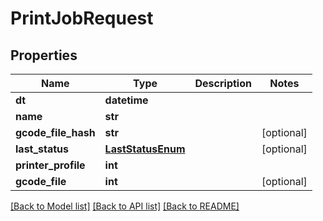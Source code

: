 # PrintJobRequest

## Properties
Name | Type | Description | Notes
------------ | ------------- | ------------- | -------------
**dt** | **datetime** |  | 
**name** | **str** |  | 
**gcode_file_hash** | **str** |  | [optional] 
**last_status** | [**LastStatusEnum**](LastStatusEnum.md) |  | [optional] 
**printer_profile** | **int** |  | 
**gcode_file** | **int** |  | [optional] 

[[Back to Model list]](../README.md#documentation-for-models) [[Back to API list]](../README.md#documentation-for-api-endpoints) [[Back to README]](../README.md)

